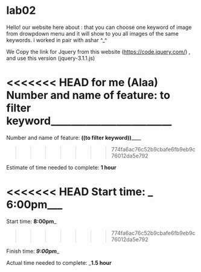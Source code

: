 # lab02
Hello!
our website here about :
that you can choose one keyword of image from drowpdown menu and it will show to you all images of the same keywords.
i worked in pair with ashar ^_^


We Copy the link for Jquery from this website (https://code.jquery.com/) , and use this version (jquery-3.1.1.js)



<<<<<<< HEAD
for me (Alaa)
Number and name of feature: ____to filter keyword____________________________
=======
Number and name of feature: ____((to filter keyword))________
>>>>>>> 774fa6ac76c52b9cbafe6fb9eb9c76012da5e792

Estimate of time needed to complete: __1 hour__

<<<<<<< HEAD
Start time:   _ 6:00pm___
=======
Start time: ____8:00pm_____
>>>>>>> 774fa6ac76c52b9cbafe6fb9eb9c76012da5e792

Finish time: ___9:00pm____

Actual time needed to complete: ___1.5 hour__
